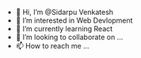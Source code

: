 - 👋 Hi, I’m @Sidarpu Venkatesh
- 👀 I’m interested in Web Devlopment
- 🌱 I’m currently learning React
- 💞️ I’m looking to collaborate on ...
- 📫 How to reach me ...

<!---
kenobi404/kenobi404 is a ✨ special ✨ repository because its `README.md` (this file) appears on your GitHub profile.
You can click the Preview link to take a look at your changes.
--->
